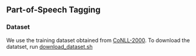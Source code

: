 ## Part-of-Speech Tagging

### Dataset

We use the training dataset obtained from [CoNLL-2000](https://www.cnts.ua.ac.be/conll2000/chunking/). To download the datatset, run [download_dataset.sh](dataset/download_dataset.sh)